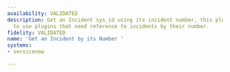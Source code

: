 ```yaml
---
availability: VALIDATED
description: Get an Incident sys_id using its incident number, this plugin is required
  to use plugins that need reference to incidents by their number.
fidelity: VALIDATED
name: 'Get an Incident by its Number '
systems:
- servicenow

---
```

